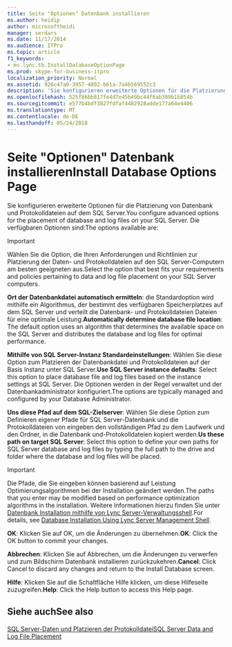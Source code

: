 ```yaml
---
title: Seite "Optionen" Datenbank installieren
ms.author: heidip
author: microsoftheidi
manager: serdars
ms.date: 11/17/2014
ms.audience: ITPro
ms.topic: article
f1_keywords:
- ms.lync.tb.InstallDatabaseOptionPage
ms.prod: skype-for-business-itpro
localization_priority: Normal
ms.assetid: 926c47a0-3957-4892-b61a-7a4b569552c3
description: 'Sie konfigurieren erweiterte Optionen für die Platzierung von Datenbank und Protokolldateien auf dem SQL Server. Die verfügbaren Optionen sind:'
ms.openlocfilehash: 525f86bb817fe4d7e45b49bc44f6ab399b1b854b
ms.sourcegitcommit: e577b4bdf3827fdfaf4482928adde177a64e4406
ms.translationtype: MT
ms.contentlocale: de-DE
ms.lasthandoff: 05/24/2018
---
```

# <a name="install-database-options-page"></a><span data-ttu-id="1605d-104">Seite "Optionen" Datenbank installieren</span><span class="sxs-lookup"><span data-stu-id="1605d-104">Install Database Options Page</span></span>
 
<span data-ttu-id="1605d-105">Sie konfigurieren erweiterte Optionen für die Platzierung von Datenbank und Protokolldateien auf dem SQL Server.</span><span class="sxs-lookup"><span data-stu-id="1605d-105">You configure advanced options for the placement of database and log files on your SQL Server.</span></span> <span data-ttu-id="1605d-106">Die verfügbaren Optionen sind:</span><span class="sxs-lookup"><span data-stu-id="1605d-106">The options available are:</span></span>
  
> [!IMPORTANT]
> <span data-ttu-id="1605d-107">Wählen Sie die Option, die Ihren Anforderungen und Richtlinien zur Platzierung der Daten- und Protokolldateien auf den SQL Server-Computern am besten geeigneten aus.</span><span class="sxs-lookup"><span data-stu-id="1605d-107">Select the option that best fits your requirements and policies pertaining to data and log file placement on your SQL Server computers.</span></span> 
  
 <span data-ttu-id="1605d-108">**Ort der Datenbankdatei automatisch ermitteln**: die Standardoption wird mithilfe ein Algorithmus, der bestimmt des verfügbaren Speicherplatzes auf dem SQL Server und verteilt die Datenbank- und Protokolldateien Dateien für eine optimale Leistung.</span><span class="sxs-lookup"><span data-stu-id="1605d-108">**Automatically determine database file location**: The default option uses an algorithm that determines the available space on the SQL Server and distributes the database and log files for optimal performance.</span></span>
  
 <span data-ttu-id="1605d-109">**Mithilfe von SQL Server-Instanz Standardeinstellungen**: Wählen Sie diese Option zum Platzieren der Datenbankdatei und Protokolldateien auf der Basis Instanz unter SQL Server.</span><span class="sxs-lookup"><span data-stu-id="1605d-109">**Use SQL Server instance defaults**: Select this option to place database file and log files based on the instance settings at SQL Server.</span></span> <span data-ttu-id="1605d-110">Die Optionen werden in der Regel verwaltet und der Datenbankadministrator konfiguriert.</span><span class="sxs-lookup"><span data-stu-id="1605d-110">The options are typically managed and configured by your Database Administrator.</span></span>
  
 <span data-ttu-id="1605d-111">**Uns diese Pfad auf dem SQL-Zielserver**: Wählen Sie diese Option zum Definieren eigener Pfade für SQL Server-Datenbank und die Protokolldateien von eingeben den vollständigen Pfad zu dem Laufwerk und den Ordner, in die Datenbank und-Protokolldateien kopiert werden.</span><span class="sxs-lookup"><span data-stu-id="1605d-111">**Us these path on target SQL Server**: Select this option to define your own paths for SQL Server database and log files by typing the full path to the drive and folder where the database and log files will be placed.</span></span>
  
> [!IMPORTANT]
> <span data-ttu-id="1605d-112">Die Pfade, die Sie eingeben können basierend auf Leistung Optimierungsalgorithmen bei der Installation geändert werden.</span><span class="sxs-lookup"><span data-stu-id="1605d-112">The paths that you enter may be modified based on performance optimization algorithms in the installation.</span></span> <span data-ttu-id="1605d-113">Weitere Informationen hierzu finden Sie unter [Datenbank Installation mithilfe von Lync Server-Verwaltungsshell](http://technet.microsoft.com/library/c90a6449-4dd5-4b18-b21c-ea2c2a64dc3c.aspx).</span><span class="sxs-lookup"><span data-stu-id="1605d-113">For details, see [Database Installation Using Lync Server Management Shell](http://technet.microsoft.com/library/c90a6449-4dd5-4b18-b21c-ea2c2a64dc3c.aspx).</span></span> 
  
 <span data-ttu-id="1605d-114">**OK**: Klicken Sie auf OK, um die Änderungen zu übernehmen.</span><span class="sxs-lookup"><span data-stu-id="1605d-114">**OK**: Click the OK button to commit your changes.</span></span>
  
 <span data-ttu-id="1605d-115">**Abbrechen**: Klicken Sie auf Abbrechen, um die Änderungen zu verwerfen und zum Bildschirm Datenbank installieren zurückzukehren.</span><span class="sxs-lookup"><span data-stu-id="1605d-115">**Cancel**: Click Cancel to discard any changes and return to the Install Database screen.</span></span>
  
 <span data-ttu-id="1605d-116">**Hilfe**: Klicken Sie auf die Schaltfläche Hilfe klicken, um diese Hilfeseite zuzugreifen.</span><span class="sxs-lookup"><span data-stu-id="1605d-116">**Help**: Click the Help button to access this Help page.</span></span>
  
## <a name="see-also"></a><span data-ttu-id="1605d-117">Siehe auch</span><span class="sxs-lookup"><span data-stu-id="1605d-117">See also</span></span>

#### 

[<span data-ttu-id="1605d-118">SQL Server-Daten und Platzieren der Protokolldatei</span><span class="sxs-lookup"><span data-stu-id="1605d-118">SQL Server Data and Log File Placement</span></span>](http://technet.microsoft.com/library/67aa525b-8aa3-474f-827e-8e1d4697f30f.aspx)

